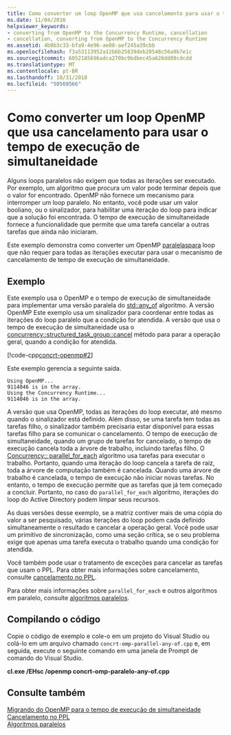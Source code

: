 ```yaml
---
title: Como converter um loop OpenMP que usa cancelamento para usar o tempo de execução de simultaneidade
ms.date: 11/04/2016
helpviewer_keywords:
- converting from OpenMP to the Concurrency Runtime, cancellation
- cancellation, converting from OpenMP to the Concurrency Runtime
ms.assetid: 4b0b3c33-bfa9-4e96-ae08-aef245a39cbb
ms.openlocfilehash: f3a53113952a12b6b25839deb20548c56a9b7e1c
ms.sourcegitcommit: 6052185696adca270bc9bdbec45a626dd89cdcdd
ms.translationtype: MT
ms.contentlocale: pt-BR
ms.lasthandoff: 10/31/2018
ms.locfileid: "50569566"
---
```

# <a name="how-to-convert-an-openmp-loop-that-uses-cancellation-to-use-the-concurrency-runtime"></a>Como converter um loop OpenMP que usa cancelamento para usar o tempo de execução de simultaneidade

Alguns loops paralelos não exigem que todas as iterações ser executado. Por exemplo, um algoritmo que procura um valor pode terminar depois que o valor for encontrado. OpenMP não fornece um mecanismo para interromper um loop paralelo. No entanto, você pode usar um valor booliano, ou o sinalizador, para habilitar uma iteração do loop para indicar que a solução foi encontrada. O tempo de execução de simultaneidade fornece a funcionalidade que permite que uma tarefa cancelar a outras tarefas que ainda não iniciaram.

Este exemplo demonstra como converter um OpenMP [paralelas](../../parallel/concrt/how-to-use-parallel-invoke-to-write-a-parallel-sort-routine.md#parallel)[para](../../parallel/openmp/reference/for-openmp.md) loop que não requer para todas as iterações executar para usar o mecanismo de cancelamento de tempo de execução de simultaneidade.

## <a name="example"></a>Exemplo

Este exemplo usa o OpenMP e o tempo de execução de simultaneidade para implementar uma versão paralela do [std::any_of](../../standard-library/algorithm-functions.md#any_of) algoritmo. A versão OpenMP Este exemplo usa um sinalizador para coordenar entre todas as iterações do loop paralelo que a condição for atendida. A versão que usa o tempo de execução de simultaneidade usa o [concurrency::structured_task_group::cancel](reference/structured-task-group-class.md#cancel) método para parar a operação geral, quando a condição for atendida.

[!code-cpp[concrt-openmp#2](../../parallel/concrt/codesnippet/cpp/convert-an-openmp-loop-that-uses-cancellation_1.cpp)]

Este exemplo gerencia a seguinte saída.

```Output
Using OpenMP...
9114046 is in the array.
Using the Concurrency Runtime...
9114046 is in the array.
```

A versão que usa OpenMP, todas as iterações do loop executar, até mesmo quando o sinalizador está definido. Além disso, se uma tarefa tem todas as tarefas filho, o sinalizador também precisaria estar disponível para essas tarefas filho para se comunicar o cancelamento. O tempo de execução de simultaneidade, quando um grupo de tarefas for cancelado, o tempo de execução cancela toda a árvore de trabalho, incluindo tarefas filho. O [Concurrency:: parallel_for_each](reference/concurrency-namespace-functions.md#parallel_for_each) algoritmo usa tarefas para executar o trabalho. Portanto, quando uma iteração do loop cancela a tarefa de raiz, toda a árvore de computação também é cancelada. Quando uma árvore de trabalho é cancelada, o tempo de execução não iniciar novas tarefas. No entanto, o tempo de execução permite que as tarefas que já tem começado a concluir. Portanto, no caso do `parallel_for_each` algoritmo, iterações do loop do Active Directory podem limpar seus recursos.

As duas versões desse exemplo, se a matriz contiver mais de uma cópia do valor a ser pesquisado, várias iterações do loop podem cada definido simultaneamente o resultado e cancelar a operação geral. Você pode usar um primitivo de sincronização, como uma seção crítica, se o seu problema exige que apenas uma tarefa executa o trabalho quando uma condição for atendida.

Você também pode usar o tratamento de exceções para cancelar as tarefas que usam o PPL. Para obter mais informações sobre cancelamento, consulte [cancelamento no PPL](cancellation-in-the-ppl.md).

Para obter mais informações sobre `parallel_for_each` e outros algoritmos em paralelo, consulte [algoritmos paralelos](../../parallel/concrt/parallel-algorithms.md).

## <a name="compiling-the-code"></a>Compilando o código

Copie o código de exemplo e cole-o em um projeto do Visual Studio ou colá-lo em um arquivo chamado `concrt-omp-parallel-any-of.cpp` e, em seguida, execute o seguinte comando em uma janela de Prompt de comando do Visual Studio.

**cl.exe /EHsc /openmp concrt-omp-paralelo-any-of.cpp**

## <a name="see-also"></a>Consulte também

[Migrando do OpenMP para o tempo de execução de simultaneidade](../../parallel/concrt/migrating-from-openmp-to-the-concurrency-runtime.md)<br/>
[Cancelamento no PPL](cancellation-in-the-ppl.md)<br/>
[Algoritmos paralelos](../../parallel/concrt/parallel-algorithms.md)

